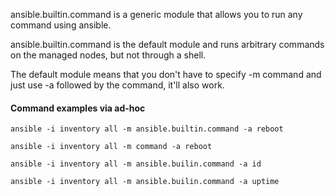 ansible.builtin.command is a generic module that allows you to run any command using ansible.

ansible.builtin.command is the default module and runs arbitrary commands on the managed nodes, but not through a shell.

The default module means that you don't have to specify -m command and just use -a followed by the command, it'll also work.



#### Command examples via ad-hoc
```
ansible -i inventory all -m ansible.builtin.command -a reboot

ansible -i inventory all -m command -a reboot

ansible -i inventory all -m ansible.builin.command -a id

ansible -i inventory all -m ansible.builin.command -a uptime
```
